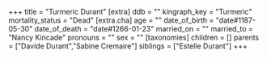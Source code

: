 +++
title = "Turmeric Durant"
[extra]
ddb = ""
kingraph_key = "Turmeric"
mortality_status = "Dead"
[extra.cha]
age = ""
date_of_birth = "date#1187-05-30"
date_of_death = "date#1266-01-23"
married_on = ""
married_to = "Nancy Kincade"
pronouns = ""
sex = ""
[taxonomies]
children = []
parents = ["Davide Durant","Sabine Cremaire"]
siblings = ["Estelle Durant"]
+++

